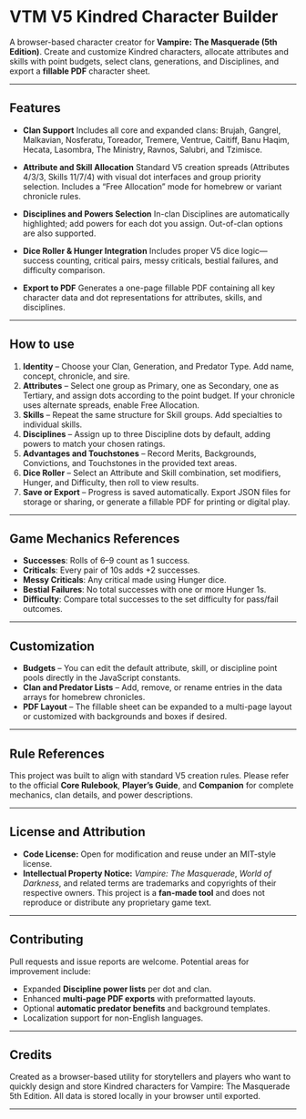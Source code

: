 # VTM V5 Kindred Character Builder

A browser-based character creator for **Vampire: The Masquerade (5th Edition)**.
Create and customize Kindred characters, allocate attributes and skills with point budgets, select clans, generations, and Disciplines, and export a **fillable PDF** character sheet.

---

## Features

* **Clan Support**
  Includes all core and expanded clans: Brujah, Gangrel, Malkavian, Nosferatu, Toreador, Tremere, Ventrue, Caitiff, Banu Haqim, Hecata, Lasombra, The Ministry, Ravnos, Salubri, and Tzimisce.

* **Attribute and Skill Allocation**
  Standard V5 creation spreads (Attributes 4/3/3, Skills 11/7/4) with visual dot interfaces and group priority selection.
  Includes a “Free Allocation” mode for homebrew or variant chronicle rules.

* **Disciplines and Powers Selection**
  In-clan Disciplines are automatically highlighted; add powers for each dot you assign. Out-of-clan options are also supported.

* **Dice Roller & Hunger Integration**
  Includes proper V5 dice logic—success counting, critical pairs, messy criticals, bestial failures, and difficulty comparison.

* **Export to PDF**
  Generates a one-page fillable PDF containing all key character data and dot representations for attributes, skills, and disciplines.

---

## How to use

1. **Identity** – Choose your Clan, Generation, and Predator Type. Add name, concept, chronicle, and sire.
2. **Attributes** – Select one group as Primary, one as Secondary, one as Tertiary, and assign dots according to the point budget.
   If your chronicle uses alternate spreads, enable Free Allocation.
3. **Skills** – Repeat the same structure for Skill groups. Add specialties to individual skills.
4. **Disciplines** – Assign up to three Discipline dots by default, adding powers to match your chosen ratings.
5. **Advantages and Touchstones** – Record Merits, Backgrounds, Convictions, and Touchstones in the provided text areas.
6. **Dice Roller** – Select an Attribute and Skill combination, set modifiers, Hunger, and Difficulty, then roll to view results.
7. **Save or Export** – Progress is saved automatically. Export JSON files for storage or sharing, or generate a fillable PDF for printing or digital play.

---

## Game Mechanics References

* **Successes**: Rolls of 6–9 count as 1 success.
* **Criticals**: Every pair of 10s adds +2 successes.
* **Messy Criticals**: Any critical made using Hunger dice.
* **Bestial Failures**: No total successes with one or more Hunger 1s.
* **Difficulty**: Compare total successes to the set difficulty for pass/fail outcomes.

---

## Customization

* **Budgets** – You can edit the default attribute, skill, or discipline point pools directly in the JavaScript constants.
* **Clan and Predator Lists** – Add, remove, or rename entries in the data arrays for homebrew chronicles.
* **PDF Layout** – The fillable sheet can be expanded to a multi-page layout or customized with backgrounds and boxes if desired.

---

## Rule References

This project was built to align with standard V5 creation rules.
Please refer to the official **Core Rulebook**, **Player’s Guide**, and **Companion** for complete mechanics, clan details, and power descriptions.

---

## License and Attribution

* **Code License:** Open for modification and reuse under an MIT-style license.
* **Intellectual Property Notice:**
  *Vampire: The Masquerade*, *World of Darkness*, and related terms are trademarks and copyrights of their respective owners.
  This project is a **fan-made tool** and does not reproduce or distribute any proprietary game text.

---

## Contributing

Pull requests and issue reports are welcome. Potential areas for improvement include:

* Expanded **Discipline power lists** per dot and clan.
* Enhanced **multi-page PDF exports** with preformatted layouts.
* Optional **automatic predator benefits** and background templates.
* Localization support for non-English languages.

---

## Credits

Created as a browser-based utility for storytellers and players who want to quickly design and store Kindred characters for Vampire: The Masquerade 5th Edition.
All data is stored locally in your browser until exported.

---
